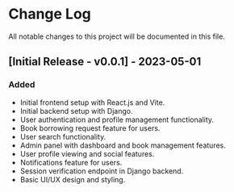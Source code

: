 # Change Log

All notable changes to this project will be documented in this file.

## [Initial Release - v0.0.1] - 2023-05-01

### Added

- Initial frontend setup with React.js and Vite.
- Initial backend setup with Django.
- User authentication and profile management functionality.
- Book borrowing request feature for users.
- User search functionality.
- Admin panel with dashboard and book management features.
- User profile viewing and social features.
- Notifications feature for users.
- Session verification endpoint in Django backend.
- Basic UI/UX design and styling.

